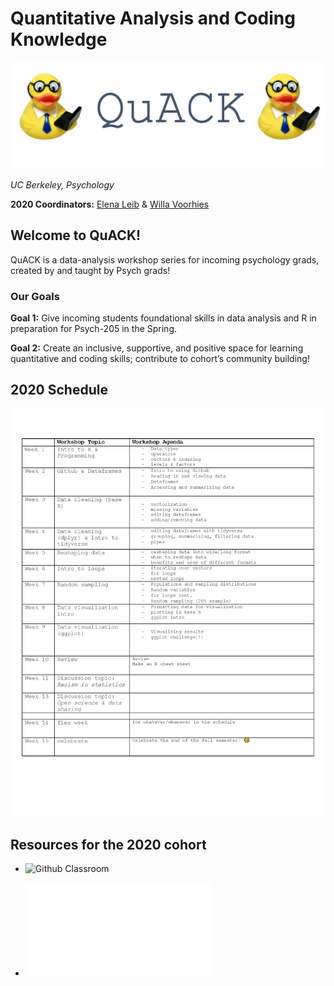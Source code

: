 
# Quantitative Analysis and Coding Knowledge 

![](img/logo.png)

 *UC Berkeley, Psychology*
 

**2020 Coordinators:** [Elena Leib](https://bungelab.berkeley.edu/graduate-students/) & [Willa Voorhies](https://cnl.berkeley.edu/people/willa-voorhies/)


## Welcome to QuACK! 
QuACK is a data-analysis workshop series for incoming psychology grads, created by and taught by Psych grads!


### Our Goals
  **Goal 1:** Give incoming students foundational skills in data analysis and R in preparation for Psych-205 in the Spring.
  
  
  **Goal 2:** Create an inclusive, supportive, and positive space for learning quantitative and coding skills; contribute to cohort’s community building!
   




  
## 2020 Schedule
![2020 schedule](img/Schedule_2020.png)


  ## Resources for the 2020 cohort
 
 * ![Github Classroom](https://classroom.github.com/a/j87Cevx5)
 
 * ![Info session powerpoint](img/QuACK_info_session.pdf)
 
 
